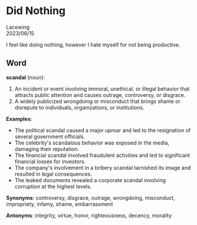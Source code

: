 # Did Nothing

Lacewing  
2023/06/15

I feel like doing nothing, however I hate myself for not being productive.

## Word
**scandal** (noun):

1. An incident or event involving immoral, unethical, or illegal behavior that attracts public attention and causes outrage, controversy, or disgrace.
2. A widely publicized wrongdoing or misconduct that brings shame or disrepute to individuals, organizations, or institutions.

**Examples**:
- The political scandal caused a major uproar and led to the resignation of several government officials.
- The celebrity's scandalous behavior was exposed in the media, damaging their reputation.
- The financial scandal involved fraudulent activities and led to significant financial losses for investors.
- The company's involvement in a bribery scandal tarnished its image and resulted in legal consequences.
- The leaked documents revealed a corporate scandal involving corruption at the highest levels.

**Synonyms**:
controversy, disgrace, outrage, wrongdoing, misconduct, impropriety, infamy, shame, embarrassment

**Antonyms**:
integrity, virtue, honor, righteousness, decency, morality